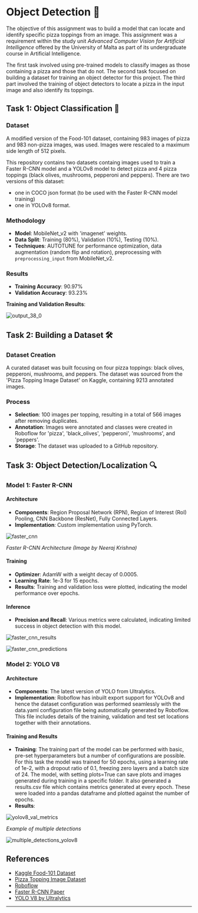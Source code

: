 # **Object Detection** :pizza:

The objective of this assignment was to build a model that can locate and identify specific pizza toppings from an image. This assignment was a requirement within the study unit *Advanced Computer Vision for Artificial Intelligence* offered by the University of Malta as part of its undergraduate course in Artificial Intelligence. 

The first task involved using pre-trained models to classify images as those containing a pizza and those that do not. The second task focused on building a dataset for training an object detector for this project. The third part involved the training of object detectors to locate a pizza in the input image and also identify its toppings.

## Task 1: Object Classification 🍕

### Dataset
A modified version of the Food-101 dataset, containing 983 images of pizza and 983 non-pizza images, was used. Images were rescaled to a maximum side length of 512 pixels.

This repository contains two datasets containg images used to train a Faster R-CNN model and a YOLOv8 model to detect pizza and 4 pizza toppings (black olives, mushrooms, pepperoni and peppers). There are two versions of this dataset:
- one in COCO json format (to be used with the Faster R-CNN model training)
- one in YOLOv8 format.


### Methodology
- **Model**: MobileNet_v2 with 'imagenet' weights.
- **Data Split**: Training (80%), Validation (10%), Testing (10%).
- **Techniques**: AUTOTUNE for performance optimization, data augmentation (random flip and rotation), preprocessing with `preprocessing_input` from MobileNet_v2.

### Results
- **Training Accuracy**: 90.97%
- **Validation Accuracy**: 93.23%

**Training and Validation Results**:

![output_38_0](https://github.com/user-attachments/assets/41be9e2d-495a-415c-8d0a-31638d7464fe)

## Task 2: Building a Dataset 🛠️

### Dataset Creation
A curated dataset was built focusing on four pizza toppings: black olives, pepperoni, mushrooms, and peppers. The dataset was sourced from the 'Pizza Topping Image Dataset' on Kaggle, containing 9213 annotated images.

### Process
- **Selection**: 100 images per topping, resulting in a total of 566 images after removing duplicates.
- **Annotation**: Images were annotated and classes were created in Roboflow for 'pizza', 'black_olives', 'pepperoni', 'mushrooms', and 'peppers'.
- **Storage**: The dataset was uploaded to a GitHub repository.

## Task 3: Object Detection/Localization 🔍

### Model 1: Faster R-CNN

#### Architecture
- **Components**: Region Proposal Network (RPN), Region of Interest (RoI) Pooling, CNN Backbone (ResNet), Fully Connected Layers.
- **Implementation**: Custom implementation using PyTorch.

![faster_cnn](https://github.com/user-attachments/assets/ce4dab52-8a75-4d3d-bff2-9385e5cb382a)

*Faster R-CNN Architecture (Image by Neeraj Krishna)*

#### Training
- **Optimizer**: AdamW with a weight decay of 0.0005.
- **Learning Rate**: 1e-3 for 15 epochs.
- **Results**: Training and validation loss were plotted, indicating the model performance over epochs.

#### Inference
- **Precision and Recall**: Various metrics were calculated, indicating limited success in object detection with this model.

![faster_cnn_results](https://github.com/user-attachments/assets/1bde1e8d-dd4b-46c8-a9cc-83f954cea4d2)

![faster_cnn_predictions](https://github.com/user-attachments/assets/835bee5d-0542-47ed-93f7-2694a00253e9)

### Model 2: YOLO V8

#### Architecture
- **Components**: The latest version of YOLO from Ultralytics.
- **Implementation**: Roboflow has inbuilt export support for YOLOv8 and hence the dataset configuration was performed seamlessly with the data.yaml configuration file being automatically generated by Roboflow. This file includes details of the training, validation and test set locations together with their annotations.
  
#### Training and Results
- **Training**: The training part of the model can be performed with basic, pre-set hyperparameters but a number of configurations are possible. For this task the model was trained for 50 epochs, using a learning rate of 1e-2, with a dropout ratio of 0.1, freezing zero layers and a batch size of 24. The model, with setting plots=True can save plots and images generated during training in a specific folder. It also generated a results.csv file which contains metrics generated at every epoch. These were loaded into a pandas dataframe and plotted against the number of epochs.
- **Results**: 

![yolov8_val_metrics](https://github.com/user-attachments/assets/e3fc1743-07fe-45b9-b61d-dc880a98ebe9)

*Example of multiple detections*

![multiple_detections_yolov8](https://github.com/user-attachments/assets/074915ee-f1a5-4b09-87c2-aea265da73b8)



## References
- [Kaggle Food-101 Dataset](https://www.kaggle.com/datasets/carlosrunner/food-101)
- [Pizza Topping Image Dataset](https://www.kaggle.com/datasets)
- [Roboflow](https://roboflow.com)
- [Faster R-CNN Paper](https://arxiv.org/abs/1506.01497)
- [YOLO V8 by Ultralytics](https://ultralytics.com/yolov8)

---

